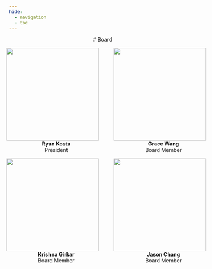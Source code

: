```yaml
---
hide:
  - navigation
  - toc
---
```

<center>
# Board
</center>

<figure markdown style="display: flex; justify-content: center; align-items: center;">
  <div style="text-align: center; margin-right: 20px; margin-left: 60px">
    <img src="../media/board/alisha.jpg" width="250" style="margin-right: 20px;">
    <figcaption><strong>Ryan Kosta</strong><br>President</figcaption>
  </div>
  <div style="text-align: center; margin-right: 20px;">
    <img src="../media/board/lisa.png" width="250" style="margin-right: 20px;">
    <figcaption><strong>Grace Wang</strong><br>Board Member</figcaption>
  </div>
</figure>
<figure markdown style="display: flex; justify-content: center; align-items: center;">
  <div style="text-align: center; margin-right: 20px; margin-left: 60px">
    <img src="../media/board/alisha.jpg" width="250" style="margin-right: 20px;">
    <figcaption><strong>Krishna Girkar</strong><br>Board Member</figcaption>
  </div>
  <div style="text-align: center; margin-right: 20px;">
    <img src="../media/board/lisa.png" width="250" style="margin-right: 20px;">
    <figcaption><strong>Jason Chang</strong><br>Board Member</figcaption>
  </div>
</figure>
